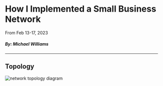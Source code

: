 # How I Implemented a Small Business Network 

From Feb 13-17, 2023

 ##### By: Michael Williams
-----
## Topology ##

![network topology diagram](https://user-images.githubusercontent.com/88656329/219701065-cf973768-3012-4717-97bc-9c2e2acf51f7.png)
